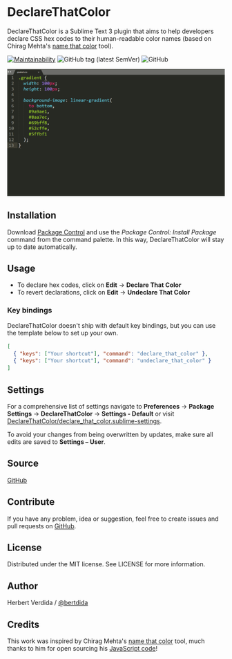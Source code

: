 # DeclareThatColor

DeclareThatColor is a Sublime Text 3 plugin that aims to help developers declare CSS hex codes to their human-readable color names (based on Chirag Mehta's [name that color](http://chir.ag/projects/name-that-color/) tool).

[![Maintainability](https://api.codeclimate.com/v1/badges/dd17b74cb4a19b100fdb/maintainability)](https://codeclimate.com/github/bertdida/DeclareThatColor/maintainability) ![GitHub tag (latest SemVer)](https://img.shields.io/github/tag/bertdida/DeclareThatColor.svg) ![GitHub](https://img.shields.io/github/license/bertdida/DeclareThatColor.svg)

![preview](img/preview.gif)

## Installation

Download [Package Control](https://packagecontrol.io/) and use the _Package Control: Install Package_ command from the command palette. In this way, DeclareThatColor will stay up to date automatically.

## Usage

- To declare hex codes, click on **Edit** → **Declare That Color**
- To revert declarations, click on **Edit** → **Undeclare That Color**

### Key bindings

DeclareThatColor doesn't ship with default key bindings, but you can use the template below to set up your own.

```json
[
  { "keys": ["Your shortcut"], "command": "declare_that_color" },
  { "keys": ["Your shortcut"], "command": "undeclare_that_color" }
]
```

## Settings

For a comprehensive list of settings navigate to **Preferences** → **Package Settings** → **DeclareThatColor** → **Settings - Default** or visit [DeclareThatColor/declare_that_color.sublime-settings](https://github.com/bertdida/DeclareThatColor/blob/master/declare_that_color.sublime-settings).

To avoid your changes from being overwritten by updates, make sure all edits are saved to **Settings – User**.

## Source

[GitHub](https://github.com/bertdida/DeclareThatColor)

## Contribute

If you have any problem, idea or suggestion, feel free to create issues and pull requests on [GitHub](https://github.com/bertdida/DeclareThatColor).

## License

Distributed under the MIT license. See LICENSE for more information.

## Author

Herbert Verdida / [@bertdida](https://twitter.com/bertdida)

## Credits

This work was inspired by Chirag Mehta's [name that color](http://chir.ag/projects/name-that-color/) tool, much thanks to him for open sourcing his [JavaScript code](http://chir.ag/projects/ntc/ntc.js)!
